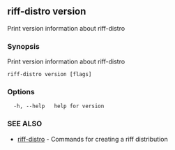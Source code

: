 ## riff-distro version

Print version information about riff-distro

### Synopsis

Print version information about riff-distro

```
riff-distro version [flags]
```

### Options

```
  -h, --help   help for version
```

### SEE ALSO

* [riff-distro](riff-distro.md)	 - Commands for creating a riff distribution

